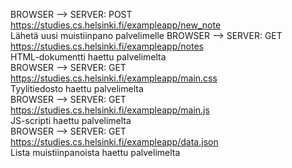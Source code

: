 BROWSER --> SERVER: POST https://studies.cs.helsinki.fi/exampleapp/new_note  
Lähetä uusi muistiinpano palvelimelle
BROWSER --> SERVER: GET https://studies.cs.helsinki.fi/exampleapp/notes  
HTML-dokumentti haettu palvelimelta  
BROWSER --> SERVER: GET https://studies.cs.helsinki.fi/exampleapp/main.css  
Tyylitiedosto haettu palvelimelta  
BROWSER --> SERVER: GET https://studies.cs.helsinki.fi/exampleapp/main.js  
JS-scripti haettu palvelimelta  
BROWSER --> SERVER: GET https://studies.cs.helsinki.fi/exampleapp/data.json  
Lista muistiinpanoista haettu palvelimelta
